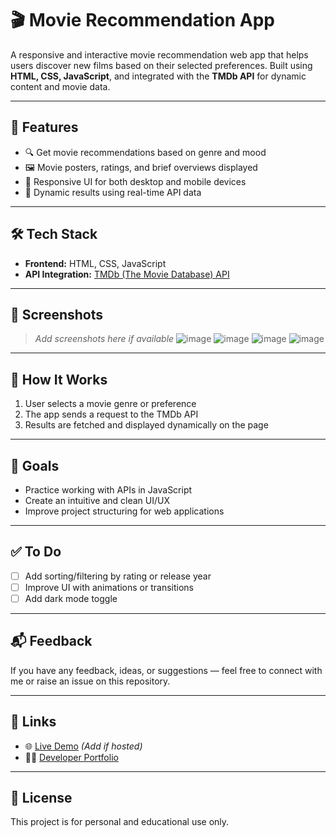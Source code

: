 # 🎬 Movie Recommendation App

A responsive and interactive movie recommendation web app that helps users discover new films based on their selected preferences. Built using **HTML, CSS, JavaScript**, and integrated with the **TMDb API** for dynamic content and movie data.

---

## 🚀 Features

- 🔍 Get movie recommendations based on genre and mood
- 🖼️ Movie posters, ratings, and brief overviews displayed
- 📱 Responsive UI for both desktop and mobile devices
- 🔄 Dynamic results using real-time API data

---

## 🛠️ Tech Stack

- **Frontend:** HTML, CSS, JavaScript  
- **API Integration:** [TMDb (The Movie Database) API](https://www.themoviedb.org/documentation/api)

---

## 📸 Screenshots

> _Add screenshots here if available_
![image](https://github.com/user-attachments/assets/9a973da1-e194-4635-8e75-5136ab094082)
![image](https://github.com/user-attachments/assets/63510098-e92f-4497-a163-5395f2765a7d)
![image](https://github.com/user-attachments/assets/d195a57c-6885-4418-83a7-d83decd1219d)
![image](https://github.com/user-attachments/assets/7ff6de3d-e908-4191-ba22-ca646d3c925c)



---

## 🧠 How It Works

1. User selects a movie genre or preference
2. The app sends a request to the TMDb API
3. Results are fetched and displayed dynamically on the page

---

## 🎯 Goals

- Practice working with APIs in JavaScript
- Create an intuitive and clean UI/UX
- Improve project structuring for web applications

---

## ✅ To Do

- [ ] Add sorting/filtering by rating or release year
- [ ] Improve UI with animations or transitions
- [ ] Add dark mode toggle

---

## 📬 Feedback

If you have any feedback, ideas, or suggestions — feel free to connect with me or raise an issue on this repository.

---

## 🔗 Links

- 🌐 [Live Demo](https://anuragk.me/Movie-Recommendation-App/) _(Add if hosted)_
- 🧑‍💻 [Developer Portfolio](https://anuragk.me)

---

## 📄 License

This project is for personal and educational use only.

